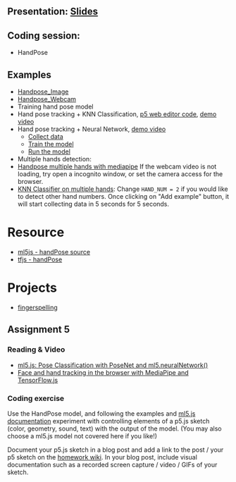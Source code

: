 ## Presentation: [Slides](https://docs.google.com/presentation/d/1sPMz38P73mUkgJ6v_nm7Hpm6KUa3pVnSuL3Z5iRm6Ro/edit?usp=sharing)

## Coding session:

- HandPose

## Examples

- [Handpose_Image](https://yining1023.github.io/machine-learning-for-the-web/face-hand/Handpose/Handpose_Image)
- [Handpose_Webcam](https://yining1023.github.io/machine-learning-for-the-web/face-hand/Handpose/Handpose_Webcam)
- Training hand pose model
- Hand pose tracking + KNN Classification, [p5 web editor code](https://editor.p5js.org/yining/sketches/uUwg0z9Z5), [demo video](https://www.loom.com/share/f81cf908e5b7404ba0071902019d67c2)
- Hand pose tracking + Neural Network, [demo video](https://www.loom.com/share/420fa5941dea411491af817011622c86)
  - [Collect data](https://editor.p5js.org/yining/sketches/dCoPm-Opb)
  - [Train the model](https://editor.p5js.org/yining/sketches/IrBFfXbSF)
  - [Run the model](https://editor.p5js.org/yining/sketches/6cFF9-L-Z)
- Multiple hands detection:
- [Handpose multiple hands with mediapipe](https://editor.p5js.org/yining/sketches/cME_7BnLW) If the webcam video is not loading, try open a incognito window, or set the camera access for the browser.
- [KNN Classifier on multiple hands](https://editor.p5js.org/yining/sketches/C91TLtexi): Change `HAND_NUM = 2` if you would like to detect other hand numbers. Once clicking on "Add example" button, it will start collecting data in 5 seconds for 5 seconds.

# Resource

- [ml5js - handPose source](https://github.com/ml5js/ml5-library/blob/development/src/Handpose/index.js)
- [tfjs - handPose](https://github.com/tensorflow/tfjs-models/tree/master/handpose)

# Projects

- [fingerspelling](https://fingerspelling.xyz/)

## Assignment 5

### Reading & Video

- [ml5.js: Pose Classification with PoseNet and ml5.neuralNetwork()](https://www.youtube.com/watch?v=FYgYyq-xqAw)
- [Face and hand tracking in the browser with MediaPipe and TensorFlow.js](https://blog.tensorflow.org/2020/03/face-and-hand-tracking-in-browser-with-mediapipe-and-tensorflowjs.html)

### Coding exercise

Use the HandPose model, and following the examples and [ml5.js documentation](http://learn.ml5js.org/) experiment with controlling elements of a p5.js sketch (color, geometry, sound, text) with the output of the model. (You may also choose a ml5.js model not covered here if you like!)

Document your p5.js sketch in a blog post and add a link to the post / your p5 sketch on the [homework wiki](https://github.com/ml5js/Intro-ML-Arts-IMA-F23/wiki/Assignment-5). In your blog post, include visual documentation such as a recorded screen capture / video / GIFs of your sketch.

